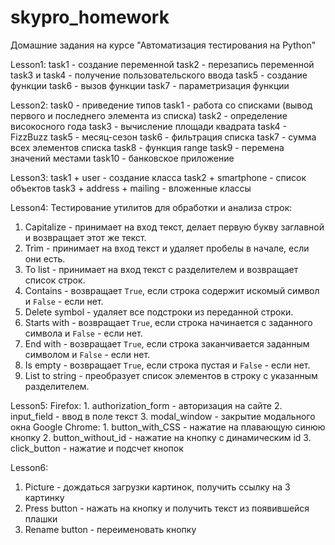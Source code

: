 # skypro_homework
Домашние задания на курсе "Автоматизация тестирования на Python"

Lesson1:
    task1 - создание переменной
    task2 - перезапись переменной
    task3 и task4 - получение пользовательского ввода
    task5 - создание функции
    task6 - вызов функции
    task7 - параметризация функции


Lesson2:
    task0 - приведение типов
    task1 - работа со списками (вывод первого и последнего элемента из списка)
    task2 - определение високосного года
    task3 - вычисление площади квадрата
    task4 - FizzBuzz
    task5 - месяц-сезон
    task6 - фильтрация списка
    task7 - сумма всех элементов списка
    task8 - функция range
    task9 - перемена значений местами
    task10 - банковское приложение

Lesson3:
    task1 + user - создание класса
    task2 + smartphone - список объектов
    task3 + address + mailing - вложенные классы

Lesson4:
 Тестирование утилитов для обработки и анализа строк:
  1. Capitalize - принимает на вход текст, делает первую букву заглавной и возвращает этот же текст.
  2. Trim - принимает на вход текст и удаляет пробелы в начале, если они есть.
  3. To list - принимает на вход текст с разделителем и возвращает список строк.
  4. Contains -  возвращает `True`, если строка содержит искомый символ и `False` - если нет.
  5. Delete symbol - удаляет все подстроки из переданной строки.
  6. Starts with - возвращает `True`, если строка начинается с заданного символа и `False` - если нет.
  7. End with - возвращает `True`, если строка заканчивается заданным символом и `False` - если нет.
  8. Is empty - возвращает `True`, если строка пустая и `False` - если нет.
  9. List to string - преобразует список элементов в строку с указанным разделителем.

Lesson5:
  Firefox:
    1. authorization_form - авторизация на сайте
    2. input_field - ввод в поле текст
    3. modal_window - закрытие модального окна
  Google Chrome:
    1. button_with_CSS - нажатие на плавающую синюю кнопку
    2. button_without_id - нажатие на кнопку с динамическим id
    3. click_button - нажатие и подсчет кнопок

Lesson6:
  1. Picture - дождаться загрузки картинок, получить ссылку на 3 картинку
  2. Press button - нажать на кнопку и получить текст из появившейся плашки
  3. Rename button - переименовать кнопку
